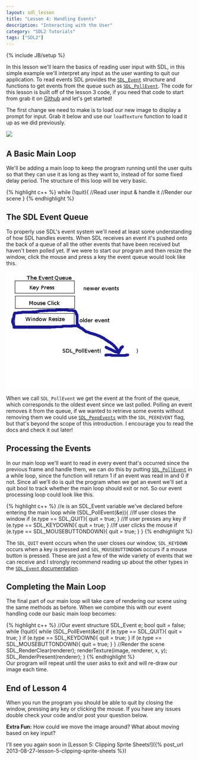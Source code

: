 ```yaml
---
layout: sdl_lesson
title: "Lesson 4: Handling Events"
description: "Interacting with the User"
category: "SDL2 Tutorials"
tags: ["SDL2"]
---
```

{% include JB/setup %}

In this lesson we'll learn the basics of reading user input with SDL, in this simple example we'll interpret any input
as the user wanting to quit our application.
To read events SDL provides the [`SDL_Event`](http://wiki.libsdl.org/SDL_Event) structure
and functions to get events from the queue such as [`SDL_PollEvent`](http://wiki.libsdl.org/SDL_PollEvent).
The code for this lesson is built off of the lesson 3 code, if you need that code to start from grab it on [Github](https://github.com/Twinklebear/TwinklebearDev-Lessons/tree/master/Lesson3) and let's get started!

<!--more-->

The first change we need to make is to load our new image to display a prompt for input. Grab it below and use our `loadTexture` function to load it up as we did previously.

<a href="https://github.com/Twinklebear/TwinklebearDev-Lessons/raw/master/res/Lesson4/image.png">
	<img width="500" height="auto" class="centered"
		src="https://github.com/Twinklebear/TwinklebearDev-Lessons/raw/master/res/Lesson4/image.png" />
</a>

A Basic Main Loop
-
We'll be adding a main loop to keep the program running until the user quits so that they can use it as long as they want to, instead of for some fixed delay period. The structure of this loop will be very basic.

{% highlight c++ %}
while (!quit){
	//Read user input & handle it
	//Render our scene
}
{% endhighlight %}
<br />

The SDL Event Queue
-
To properly use SDL's event system we'll need at least some understanding of how SDL handles events. When SDL
receives an event it's pushed onto the back of a queue of all the other events that have been received but haven't been
polled yet. If we were to start our program and then resize the window, click the 
mouse and press a key the event queue would look like this.

<img width="600" height="auto" class="centered" src="/assets/img/lesson_4/evntqueue.png">

When we call `SDL_PollEvent` we get the event at the front of the queue, which corresponds to the oldest
event since we last polled. Polling an event removes it from the queue, if we wanted to retrieve
some events without removing them we could use [`SDL_PeepEvents`](http://wiki.libsdl.org/SDL_PeepEvents) with the 
`SDL_PEEKEVENT` flag, but that's beyond the scope of this introduction. I encourage you to read the docs and check
it out later!

Processing the Events
-
In our main loop we'll want to read in every event that's occurred since the previous frame and handle them, 
we can do this by putting [`SDL_PollEvent`](http://wiki.libsdl.org/SDL_PollEvent) in a while loop, since the function will return 1 if an event was read in
and 0 if not. Since all we'll do is quit the program when we get an event we'll set a quit bool to track
whether the main loop should exit or not. So our event processing loop could look like this.

{% highlight c++ %}
//e is an SDL_Event variable we've declared before entering the main loop
while (SDL_PollEvent(&e)){
	//If user closes the window
	if (e.type == SDL_QUIT){
		quit = true;
	}
	//If user presses any key
	if (e.type == SDL_KEYDOWN){
		quit = true;
	}
	//If user clicks the mouse
	if (e.type == SDL_MOUSEBUTTONDOWN){
		quit = true;
	}
}
{% endhighlight %}
<br />

The `SDL_QUIT` event occurs when the user closes our window, `SDL_KEYDOWN` occurs when a key is pressed and
`SDL_MOUSEBUTTONDOWN` occurs if a mouse button is pressed. These are just a few of the wide variety of events
that we can receive and I strongly recommend reading up about the other types in the
[`SDL_Event` documentation](http://wiki.libsdl.org/SDL_Event).

Completing the Main Loop
-
The final part of our main loop will take care of rendering our scene using the same methods as before. When we combine this with our event handling code our basic main loop becomes:

{% highlight c++ %}
//Our event structure
SDL_Event e;
bool quit = false;
while (!quit){
	while (SDL_PollEvent(&e)){
		if (e.type == SDL_QUIT){
			quit = true;
		}
		if (e.type == SDL_KEYDOWN){
			quit = true;
		}
		if (e.type == SDL_MOUSEBUTTONDOWN){
			quit = true;
		}
	}
	//Render the scene
	SDL_RenderClear(renderer);
	renderTexture(image, renderer, x, y);
	SDL_RenderPresent(renderer);
}
{% endhighlight %}
<br />
Our program will repeat until the user asks to exit and will re-draw our image each time.

End of Lesson 4
-
When you run the program you should be able to quit by closing the window, pressing any key or clicking the mouse.
If you have any issues double check your code and/or post your question below.

**Extra Fun:** How could we move the image around? What about moving based on key input?

I'll see you again soon in [Lesson 5: Clipping Sprite Sheets!]({% post_url 2013-08-27-lesson-5-clipping-sprite-sheets %})

